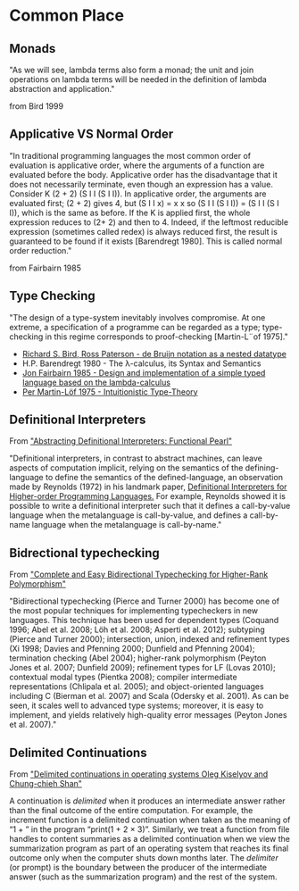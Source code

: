 # Common Place

## Monads

"As we will see, lambda terms also form a monad; the unit and join operations on
lambda terms will be needed in the definition of lambda abstraction and application."

from Bird 1999

## Applicative VS Normal Order

"In traditional programming languages the most common order of evaluation is applicative order, where the arguments of a function are evaluated before the body. Applicative
order has the disadvantage that it does not necessarily terminate, even though an expression has a value. Consider K (2 + 2) (S I I (S I I)). In applicative order, the arguments
are evaluated first; (2 + 2) gives 4, but (S I I x) = x x so (S I I (S I I)) = (S I I (S I I)),
which is the same as before. If the K is applied first, the whole expression reduces to
(2+ 2) and then to 4. Indeed, if the leftmost reducible expression (sometimes called redex)
is always reduced first, the result is guaranteed to be found if it exists [Barendregt 1980].
This is called normal order reduction."

from Fairbairn 1985

## Type Checking

"The design of a type-system inevitably involves compromise. At one extreme, a specification of a programme can be regarded as a type; type-checking in this regime corresponds
to proof-checking [Martin-L¨of 1975]."

- [Richard S. Bird, Ross Paterson - de Bruijn notation as a nested datatype](https://www.staff.city.ac.uk/~ross/papers/debruijn.html)
- H.P. Barendregt 1980 - The λ-calculus, its Syntax and Semantics
- [Jon Fairbairn 1985 - Design and implementation of a simple typed language based on the lambda-calculus](https://www.cl.cam.ac.uk/techreports/UCAM-CL-TR-75.pdf)
- [Per Martin-Löf 1975 - Intuitionistic Type-Theory](https://archive-pml.github.io/martin-lof/pdfs/Bibliopolis-Book-retypeset-1984.pdf)

## Definitional Interpreters

From ["Abstracting Definitional Interpreters: Functional Pearl"](http://web.archive.org/web/20220414202034/https://plum-umd.github.io/abstracting-definitional-interpreters/)

"Definitional interpreters, in contrast to abstract machines, can leave aspects of computation implicit, relying on the semantics of the defining-language to define the semantics of the defined-language, an observation made by Reynolds (1972) in his landmark paper, [Definitional Interpreters for Higher-order Programming Languages.](https://dl.acm.org/doi/10.1145/800194.805852) For example, Reynolds showed it is possible to write a definitional interpreter such that it defines a call-by-value language when the metalanguage is call-by-value, and defines a call-by-name language when the metalanguage is call-by-name."

## Bidrectional typechecking

From ["Complete and Easy Bidirectional Typechecking
for Higher-Rank Polymorphism"](https://arxiv.org/pdf/1306.6032.pdf)

"Bidirectional typechecking (Pierce and Turner 2000) has become
one of the most popular techniques for implementing typecheckers in new languages. This technique has been used for dependent types (Coquand 1996; Abel et al. 2008; Löh et al. 2008; Asperti et al. 2012); subtyping (Pierce and Turner 2000); intersection, union, indexed and refinement types (Xi 1998; Davies and
Pfenning 2000; Dunfield and Pfenning 2004); termination checking (Abel 2004); higher-rank polymorphism (Peyton Jones et al.
2007; Dunfield 2009); refinement types for LF (Lovas 2010); contextual modal types (Pientka 2008); compiler intermediate representations (Chlipala et al. 2005); and object-oriented languages including C (Bierman et al. 2007) and Scala (Odersky et al. 2001).
As can be seen, it scales well to advanced type systems; moreover,
it is easy to implement, and yields relatively high-quality error messages (Peyton Jones et al. 2007)."

## Delimited Continuations

From ["Delimited continuations in operating systems Oleg Kiselyov and Chung-chieh Shan"](https://okmij.org/ftp/continuations/ZFS/context-OS.pdf)

A continuation is _delimited_ when it produces an intermediate answer rather than the final outcome of the entire computation. For example, the increment function is a delimited continuation when taken as the meaning of “1 + ” in the program “print(1 + 2 × 3)”. Similarly, we treat a function from file handles to content summaries as a delimited continuation when we view the summarization program as part of an operating system that reaches its final outcome only when the computer shuts down months later. The _delimiter_ (or prompt) is the boundary between the producer of the intermediate answer (such as the summarization program) and the rest of the system.
